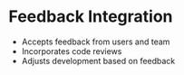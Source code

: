 # Feedback Integration

- Accepts feedback from users and team
- Incorporates code reviews
- Adjusts development based on feedback
